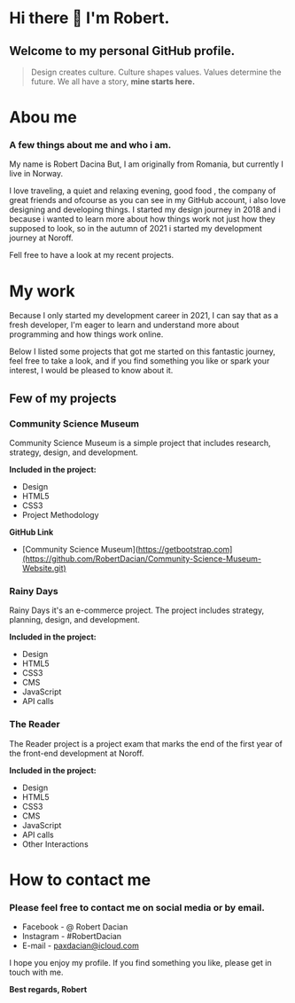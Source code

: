 # Hi there 👋 I'm Robert.

## Welcome to my personal GitHub profile.

> Design creates culture. Culture shapes values. Values determine the future. We all have a story, **mine starts here.**

# Abou me

### A few things about me and who i am.

My name is Robert Dacina But, I am originally from Romania, but currently I live in Norway.

I love traveling, a quiet and relaxing evening, good food , the company of great friends and ofcourse  as you can see in my GitHub account, i also love designing and developing things. 
I started my design journey in 2018 and i because i wanted to learn more about how things work not just how they supposed to look, so in the autumn of 2021 i started my development journey at Noroff.

Fell free to have a look at my recent projects.

# My work

Because I only started my development career in 2021, I can say that as a fresh developer, I'm eager to learn and understand more about programming and how things work online.

Below I listed some projects that got me started on this fantastic journey, feel free to take a look, and if you find something you like or spark your interest, I would be pleased to know about it.

## Few of my projects

### Community Science Museum

Community Science Museum is a simple project that includes research, strategy, design, and development.

**Included in the project:**

* Design
* HTML5
* CSS3
* Project Methodology

**GitHub Link**

- [Community Science Museum](https://getbootstrap.com](https://github.com/RobertDacian/Community-Science-Museum-Website.git)

### Rainy Days

Rainy Days it's an e-commerce project. The project includes strategy, planning, design, and development.

**Included in the project:**

* Design
* HTML5
* CSS3
* CMS
* JavaScript 
* API calls

### The Reader

The Reader project is a project exam that marks the end of the first year of the front-end development at Noroff.

**Included in the project:**

* Design
* HTML5
* CSS3
* CMS
* JavaScript 
* API calls
* Other Interactions

# How to contact me

### Please feel free to contact me on social media or by email.

* Facebook - @ Robert Dacian
* Instagram - #RobertDacian
* E-mail - paxdacian@icloud.com

I hope you enjoy my profile. If you find something you like, please get in touch with me.

**Best regards, Robert**


